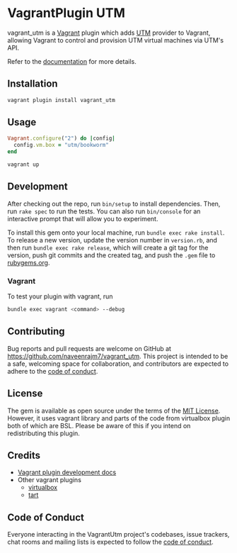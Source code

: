 # VagrantPlugin UTM

vagrant_utm is a [Vagrant](http://www.vagrantup.com) plugin which adds [UTM](https://mac.getutm.app) provider to Vagrant, 
allowing Vagrant to control and provision UTM virtual machines via UTM's API.

Refer to the [documentation](https://naveenrajm7.github.io/vagrant_utm/) for more details.

## Installation

```bash
vagrant plugin install vagrant_utm
```

## Usage

```ruby
Vagrant.configure("2") do |config|
  config.vm.box = "utm/bookworm"
end
```

```bash
vagrant up
```

## Development

After checking out the repo, run `bin/setup` to install dependencies. Then, run `rake spec` to run the tests. You can also run `bin/console` for an interactive prompt that will allow you to experiment.

To install this gem onto your local machine, run `bundle exec rake install`. To release a new version, update the version number in `version.rb`, and then run `bundle exec rake release`, which will create a git tag for the version, push git commits and the created tag, and push the `.gem` file to [rubygems.org](https://rubygems.org).

### Vagrant

To test your plugin with vagrant, run
```bash
bundle exec vagrant <command> --debug
```

## Contributing

Bug reports and pull requests are welcome on GitHub at https://github.com/naveenrajm7/vagrant_utm. This project is intended to be a safe, welcoming space for collaboration, and contributors are expected to adhere to the [code of conduct](https://github.com/naveenrajm7/vagrant_utm/blob/main/CODE_OF_CONDUCT.md).

## License

The gem is available as open source under the terms of the [MIT License](https://opensource.org/licenses/MIT). However, it uses vagrant library and parts of the code from virtualbox plugin both of which are BSL.
Please be aware of this if you intend on redistributing this plugin. 

## Credits

* [Vagrant plugin development docs](https://developer.hashicorp.com/vagrant/docs/plugins/development-basics)
* Other vagrant plugins
    * [virtualbox](https://github.com/hashicorp/vagrant/tree/main/plugins/providers/virtualbox)
    * [tart](https://letiemble.github.io/vagrant-tart/)

## Code of Conduct

Everyone interacting in the VagrantUtm project's codebases, issue trackers, chat rooms and mailing lists is expected to follow the [code of conduct](https://github.com/naveenrajm7/vagrant_utm/blob/main/CODE_OF_CONDUCT.md).

